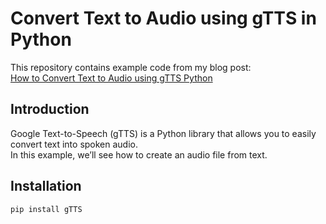 # Convert Text to Audio using gTTS in Python 

This repository contains example code from my blog post:  
[How to Convert Text to Audio using gTTS Python](https://emitechlogic.com/how-to-convert-text-to-audio-using-gtts-python/)

## Introduction
Google Text-to-Speech (gTTS) is a Python library that allows you to easily convert text into spoken audio.  
In this example, we’ll see how to create an audio file from text.

## Installation
```bash
pip install gTTS

